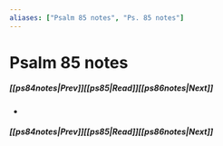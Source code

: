 ```yaml
---
aliases: ["Psalm 85 notes", "Ps. 85 notes"]
---
```

# Psalm 85 notes
##### <span class=arrow-left></span>[[ps84notes|Prev]]<span class=navigation-separator></span>[[ps85|Read]]<span class=navigation-separator></span>[[ps86notes|Next]]<span class=arrow-right></span>
- 
##### <span class=arrow-left></span>[[ps84notes|Prev]]<span class=navigation-separator></span>[[ps85|Read]]<span class=navigation-separator></span>[[ps86notes|Next]]<span class=arrow-right></span>